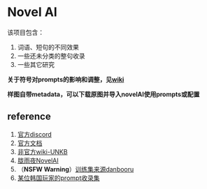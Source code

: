 # Novel AI

该项目包含：

1. 词语、短句的不同效果
2. 一些还未分类的整句收录
3. 一些其它研究

**关于符号对prompts的影响和调整，见[wiki](https://naidb.miraheze.org/wiki/Image_Generation)**

**样图自带metadata，可以下载原图并导入novelAI使用prompts或配置**

## reference

1. [官方discord](https://discord.gg/42VT8pw9)
2. [官方文档](https://docs.novelai.net/)
3. [非官方wiki-UNKB](https://naidb.miraheze.org/wiki/Main\_Page)
4. [胧雨夜NovelAI](https://www.yuque.com/longyuye/lmgcwy/)
5. （**NSFW Warning**）[训练集来源danbooru](https://danbooru.donmai.us/)
6. [某位韩国玩家的prompt收录集](https://docs.google.com/document/d/11sb3AOCE4B5CZeMELNL8PwWoIae2jkrdcz-UEJw\_Ayc/edit)
